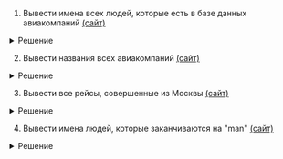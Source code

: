 1. Вывести имена всех людей, которые есть в базе данных
   авиакомпаний [(сайт)](https://sql-academy.org/ru/trainer/tasks/1)

<details>
  <summary>Решение</summary>

```postgres
SELECT name
FROM passenger;
```

</details>

2. Вывести названия всеx авиакомпаний [(сайт)](https://sql-academy.org/ru/trainer/tasks/2)

<details>
  <summary>Решение</summary>

```postgres
SELECT name
FROM Company;
```

</details>

3. Вывести все рейсы, совершенные из Москвы [(сайт)](https://sql-academy.org/ru/trainer/tasks/3)

<details>
 <summary>Решение</summary>

```postgres
SELECT *
FROM trip
WHERE town_from  = "Moscow";
```

</details>

4. Вывести имена людей, которые заканчиваются на "man" [(сайт)](https://sql-academy.org/ru/trainer/tasks/4)

<details>
 <summary>Решение</summary>

```postgres
SELECT name
FROM Passenger
WHERE name LIKE  '%man';
```

5.  Вывести количество рейсов, совершенных на TU-134 [(сайт)](https://sql-academy.org/ru/trainer/tasks/5)

<details>
 <summary>Решение</summary>

```postgres
SELECT COUNT(*) AS count  
FROM trip
WHERE plane = 'TU-134';
```

6.Какие компании совершали перелеты на Boeing  [(сайт)](https://sql-academy.org/ru/trainer/tasks/6)

<details>
<summary>Решение</summary>

```postgres
 SELECT DISTINCT cp.name
FROM company cp
JOIN trip tr ON cp.id = tr.company
WHERE plane = 'Boeing';
```

7.Вывести все названия самолётов, на которых можно улететь в Москву (Moscow) [(сайт)](https://sql-academy.org/ru/trainer/tasks/7)

<details>
<summary>Решение</summary>

```postgres
SELECT DISTINCT plane
FROM trip
WHERE town_to = 'Moscow';
```

8.




